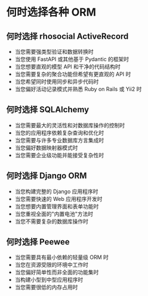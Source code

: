 # 何时选择各种 ORM

## 何时选择 rhosocial ActiveRecord
- 当您需要强类型验证和数据转换时
- 当您使用 FastAPI 或其他基于 Pydantic 的框架时
- 当您想要直观的模型 API 和干净的代码结构时
- 当您需要复杂的聚合功能但希望有更直观的 API 时
- 当您希望同时使用同步和异步代码时
- 当您偏好活动记录模式并熟悉 Ruby on Rails 或 Yii2 时

## 何时选择 SQLAlchemy
- 当您需要最大的灵活性和对数据库操作的控制时
- 当您的应用程序依赖复杂查询和优化时
- 当您需要与许多专业数据库方言集成时
- 当您偏好数据映射器模式时
- 当您需要企业级功能并能接受复杂性时

## 何时选择 Django ORM
- 当您构建完整的 Django 应用程序时
- 当您需要快速的 Web 应用程序开发时
- 当您想要内置管理界面和表单功能时
- 当您重视全面的"内置电池"方法时
- 当您不需要复杂的数据库操作时

## 何时选择 Peewee
- 当您需要具有最小依赖的轻量级 ORM 时
- 当您在资源受限的环境中工作时
- 当您偏好简单性而非全面的功能集时
- 当构建小型到中型应用程序时
- 当您需要很低的内存占用时